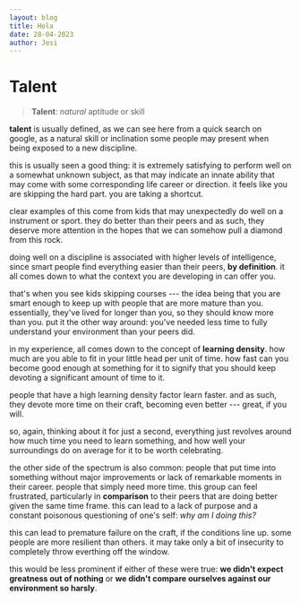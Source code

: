 ```yaml
---
layout: blog
title: Hola
date: 28-04-2023
author: Jesi
---
```


# Talent

> **Talent**: _natural_ aptitude or skill

**talent** is usually defined, as we can see here from a quick search on google, as a natural skill or inclination some people may present when being exposed to a new discipline.

this is usually seen a good thing: it is extremely satisfying to perform well on a somewhat unknown subject, as that may indicate an innate ability that may come with some corresponding life career or direction. it feels like you are skipping the hard part. you are taking a shortcut.

clear examples of this come from kids that may unexpectedly do well on a instrument or sport. they do better than their peers and as such, they deserve more attention in the hopes that we can somehow pull a diamond from this rock.

doing well on a discipline is associated with higher levels of intelligence, since smart people find everything easier than their peers, **by definition**. it all comes down to what the context you are developing in can offer you.

that's when you see kids skipping courses --- the idea being that you are smart enough to keep up with people that are more mature than you. essentially, they've lived for longer than you, so they should know more than you. put it the other way around: you've needed less time to fully understand your environment than your peers did.

in my experience, all comes down to the concept of **learning density**. how much are you able to fit in your little head per unit of time. how fast can you become good enough at something for it to signify that you should keep devoting a significant amount of time to it.

people that have a high learning density factor learn faster. and as such, they devote more time on their craft, becoming even better --- great, if you will.

so, again, thinking about it for just a second, everything just revolves around how much time you need to learn something, and how well your surroundings do on average for it to be worth celebrating.

the other side of the spectrum is also common: people that put time into something without major improvements or lack of remarkable moments in their career. people that simply need more time. this group can feel frustrated, particularly in **comparison** to their peers that are doing better given the same time frame. this can lead to a lack of purpose and a constant poisonous questioning of one's self: _why am I doing this?_

this can lead to premature failure on the craft, if the conditions line up. some people are more resilient than others. it may take only a bit of insecurity to completely throw everthing off the window.

this would be less prominent if either of these were true: **we didn't expect greatness out of nothing** or **we didn't compare ourselves against our environment so harsly**.
